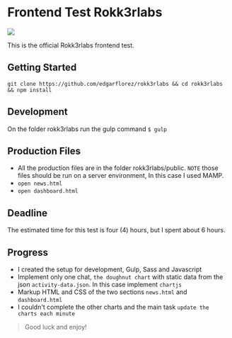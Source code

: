 # Frontend Test Rokk3rlabs

![](https://raw.githubusercontent.com/rokk3rlabs/frontend-test/master/logo.png)

This is the official Rokk3rlabs frontend test.

## Getting Started
`git clone https://github.com/edgarflorez/rokk3rlabs && cd rokk3rlabs && npm install`

## Development 
On the folder rokk3rlabs run the gulp command
`$ gulp`

## Production Files
- All the production files are in the folder rokk3rlabs/public. `NOTE` those files should be run on a server environment, In this case I used MAMP.
- `open news.html`
- `open dashboard.html`

## Deadline

The estimated time for this test is four (4) hours, but I spent about 6 hours.

## Progress
- I created the setup for development, Gulp, Sass and Javascript
- Implement only one chat, `the doughnut chart` with static data from the json `activity-data.json`. In this case implement `chartjs`
- Markup HTML and CSS of the two sections `news.html` and `dashboard.html`
- I couldn't complete the other charts and the main task `update the charts each minute`



> Good luck and enjoy!

[angularjs]: <https://angularjs.org/>
[highcharts]: <http://www.highcharts.com/>
[chartjs]: <http://www.chartjs.org/>
[gulpjs]: <http://gulpjs.com/>
[gruntjs]: <http://gruntjs.com/>
[brunch]: <http://brunch.io/>
